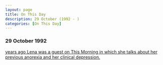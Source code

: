 ```yaml
---
layout: page
title: On This Day
description: 29 October (1992 - )
categories: [On This Day]
---
```


### 29 October 1992
[<span id="age1"></span> years ago Lena was a guest on This Morning in which she talks about her previous anorexia and her clinical depression.](/television/granada%20television/1992/10/29/this-morning.html)

<!-- Script for calculating number of years ago -->
<script>
var dob = '19921029';
var year = Number(dob.substr(0, 4));
var month = Number(dob.substr(4, 2)) - 1;
var day = Number(dob.substr(6, 2));
var today = new Date();
var age1 = today.getFullYear() - year;
if (today.getMonth() < month || (today.getMonth() == month && today.getDate() < day)) {
age1--;
}
document.getElementById("age1").innerHTML=age1;
</script>

